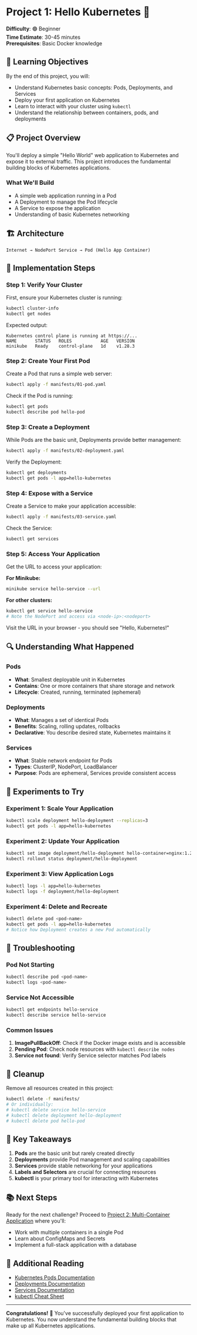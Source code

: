 # Project 1: Hello Kubernetes 👋

**Difficulty**: 🟢 Beginner  
**Time Estimate**: 30-45 minutes  
**Prerequisites**: Basic Docker knowledge  

## 🎯 Learning Objectives

By the end of this project, you will:
- Understand Kubernetes basic concepts: Pods, Deployments, and Services
- Deploy your first application on Kubernetes
- Learn to interact with your cluster using `kubectl`
- Understand the relationship between containers, pods, and deployments

## 📋 Project Overview

You'll deploy a simple "Hello World" web application to Kubernetes and expose it to external traffic. This project introduces the fundamental building blocks of Kubernetes applications.

### What We'll Build
- A simple web application running in a Pod
- A Deployment to manage the Pod lifecycle
- A Service to expose the application
- Understanding of basic Kubernetes networking

## 🏗️ Architecture

```
Internet → NodePort Service → Pod (Hello App Container)
```

## 🚀 Implementation Steps

### Step 1: Verify Your Cluster

First, ensure your Kubernetes cluster is running:

```bash
kubectl cluster-info
kubectl get nodes
```

Expected output:
```
Kubernetes control plane is running at https://...
NAME       STATUS   ROLES           AGE   VERSION
minikube   Ready    control-plane   1d    v1.28.3
```

### Step 2: Create Your First Pod

Create a Pod that runs a simple web server:

```bash
kubectl apply -f manifests/01-pod.yaml
```

Check if the Pod is running:
```bash
kubectl get pods
kubectl describe pod hello-pod
```

### Step 3: Create a Deployment

While Pods are the basic unit, Deployments provide better management:

```bash
kubectl apply -f manifests/02-deployment.yaml
```

Verify the Deployment:
```bash
kubectl get deployments
kubectl get pods -l app=hello-kubernetes
```

### Step 4: Expose with a Service

Create a Service to make your application accessible:

```bash
kubectl apply -f manifests/03-service.yaml
```

Check the Service:
```bash
kubectl get services
```

### Step 5: Access Your Application

Get the URL to access your application:

**For Minikube:**
```bash
minikube service hello-service --url
```

**For other clusters:**
```bash
kubectl get service hello-service
# Note the NodePort and access via <node-ip>:<nodeport>
```

Visit the URL in your browser - you should see "Hello, Kubernetes!"

## 🔍 Understanding What Happened

### Pods
- **What**: Smallest deployable unit in Kubernetes
- **Contains**: One or more containers that share storage and network
- **Lifecycle**: Created, running, terminated (ephemeral)

### Deployments
- **What**: Manages a set of identical Pods
- **Benefits**: Scaling, rolling updates, rollbacks
- **Declarative**: You describe desired state, Kubernetes maintains it

### Services
- **What**: Stable network endpoint for Pods
- **Types**: ClusterIP, NodePort, LoadBalancer
- **Purpose**: Pods are ephemeral, Services provide consistent access

## 🧪 Experiments to Try

### Experiment 1: Scale Your Application
```bash
kubectl scale deployment hello-deployment --replicas=3
kubectl get pods -l app=hello-kubernetes
```

### Experiment 2: Update Your Application
```bash
kubectl set image deployment/hello-deployment hello-container=nginx:1.21
kubectl rollout status deployment/hello-deployment
```

### Experiment 3: View Application Logs
```bash
kubectl logs -l app=hello-kubernetes
kubectl logs -f deployment/hello-deployment
```

### Experiment 4: Delete and Recreate
```bash
kubectl delete pod <pod-name>
kubectl get pods -l app=hello-kubernetes
# Notice how Deployment creates a new Pod automatically
```

## 🐛 Troubleshooting

### Pod Not Starting
```bash
kubectl describe pod <pod-name>
kubectl logs <pod-name>
```

### Service Not Accessible
```bash
kubectl get endpoints hello-service
kubectl describe service hello-service
```

### Common Issues
1. **ImagePullBackOff**: Check if the Docker image exists and is accessible
2. **Pending Pod**: Check node resources with `kubectl describe nodes`
3. **Service not found**: Verify Service selector matches Pod labels

## 🧹 Cleanup

Remove all resources created in this project:

```bash
kubectl delete -f manifests/
# Or individually:
# kubectl delete service hello-service
# kubectl delete deployment hello-deployment
# kubectl delete pod hello-pod
```

## 🎯 Key Takeaways

1. **Pods** are the basic unit but rarely created directly
2. **Deployments** provide Pod management and scaling capabilities
3. **Services** provide stable networking for your applications
4. **Labels and Selectors** are crucial for connecting resources
5. **kubectl** is your primary tool for interacting with Kubernetes

## 📚 Next Steps

Ready for the next challenge? Proceed to [Project 2: Multi-Container Application](../02-multi-container-app/) where you'll:
- Work with multiple containers in a single Pod
- Learn about ConfigMaps and Secrets
- Implement a full-stack application with a database

## 📖 Additional Reading

- [Kubernetes Pods Documentation](https://kubernetes.io/docs/concepts/workloads/pods/)
- [Deployments Documentation](https://kubernetes.io/docs/concepts/workloads/controllers/deployment/)
- [Services Documentation](https://kubernetes.io/docs/concepts/services-networking/service/)
- [kubectl Cheat Sheet](https://kubernetes.io/docs/reference/kubectl/cheatsheet/)

---

**Congratulations!** 🎉 You've successfully deployed your first application to Kubernetes. You now understand the fundamental building blocks that make up all Kubernetes applications.
